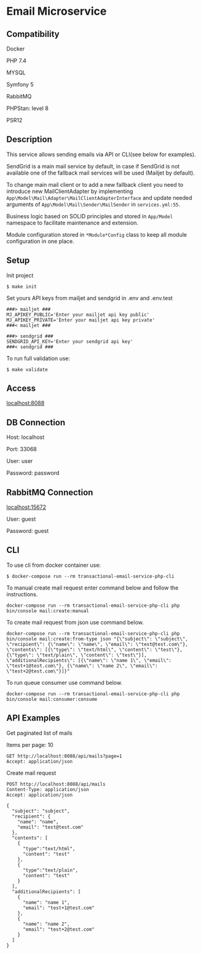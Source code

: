 # Email Microservice #

## Compatibility

Docker

PHP 7.4

MYSQL

Symfony 5

RabbitMQ

PHPStan: level 8

PSR12

## Description

This service allows sending emails via API or CLI(see below for examples).

SendGrid is a main mail service by default, in case if SendGrid is not available one of the fallback mail services will be used (Mailjet by default).
 
To change main mail client or to add a new fallback client you need to introduce new MailClientAdapter by implementing ```App\Model\Mail\Adapter\MailClientAdapterInterface``` and update needed arguments of ```App\Model\Mail\Sender\MailSender``` in ```services.yml:55```.

Business logic based on SOLID principles and stored in ```App/Model``` namespace to facilitate maintenance and extension.

Module configuration stored in ```*Module*Config``` class to keep all module configuration in one place.

## Setup

Init project

    $ make init

Set yours API keys from mailjet and sendgrid in .env and .env.test

```
###> mailjet ###
MJ_APIKEY_PUBLIC='Enter your mailjet api key public'
MJ_APIKEY_PRIVATE='Enter your mailjet api key private'
###< mailjet ###

###> sendgrid ###
SENDGRID_API_KEY='Enter your sendgrid api key'
###< sendgrid ###
```

To run full validation use:

    $ make validate

## Access

[localhost:8088](http://localhost:8088)

## DB Connection

Host: localhost

Port: 33068

User: user

Password: password

## RabbitMQ Connection

[localhost:15672](http://localhost:15672)

User: guest

Password: guest

## CLI

To use cli from docker container use:

    $ docker-compose run --rm transactional-email-service-php-cli

To manual create mail request enter command below and follow the instructions.

```
docker-compose run --rm transactional-email-service-php-cli php bin/console mail:create:manual
```

To create mail request from json use command below.

```
docker-compose run --rm transactional-email-service-php-cli php bin/console mail:create:from-type json "{\"subject\": \"subject\", \"recipient\": {\"name\": \"name\", \"email\": \"test@test.com\"}, \"contents\": [{\"type\": \"text/html\", \"content\": \"test\"}, {\"type\": \"text/plain\", \"content\": \"test\"}], \"additionalRecipients\": [{\"name\": \"name 1\", \"email\": \"test+1@test.com\"}, {\"name\": \"name 2\", \"email\": \"test+2@test.com\"}]}"
```

To run queue consumer use command below.

```
docker-compose run --rm transactional-email-service-php-cli php bin/console mail:consumer:consume
```

## API Examples

Get paginated list of mails

Items per page: 10
```
GET http://localhost:8088/api/mails?page=1
Accept: application/json
```

Create mail request

```
POST http://localhost:8088/api/mails
Content-Type: application/json
Accept: application/json

{
  "subject": "subject",
  "recipient": {
    "name": "name",
    "email": "test@test.com"
  },
  "contents": [
    {
      "type":"text/html",
      "content": "test"
    },
    {
      "type":"text/plain",
      "content": "test"
    }
  ],
  "additionalRecipients": [
    {
      "name": "name 1",
      "email": "test+1@test.com"
    },
    {
      "name": "name 2",
      "email": "test+2@test.com"
    }
  ]
}
```
